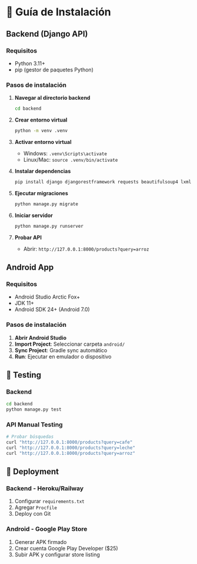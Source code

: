 # 🔧 Guía de Instalación

## Backend (Django API)

### Requisitos
- Python 3.11+
- pip (gestor de paquetes Python)

### Pasos de instalación

1. **Navegar al directorio backend**
   ```bash
   cd backend
   ```

2. **Crear entorno virtual**
   ```bash
   python -m venv .venv
   ```

3. **Activar entorno virtual**
   - Windows: `.venv\Scripts\activate`
   - Linux/Mac: `source .venv/bin/activate`

4. **Instalar dependencias**
   ```bash
   pip install django djangorestframework requests beautifulsoup4 lxml
   ```

5. **Ejecutar migraciones**
   ```bash
   python manage.py migrate
   ```

6. **Iniciar servidor**
   ```bash
   python manage.py runserver
   ```

7. **Probar API**
   - Abrir: `http://127.0.0.1:8000/products?query=arroz`

## Android App

### Requisitos
- Android Studio Arctic Fox+
- JDK 11+
- Android SDK 24+ (Android 7.0)

### Pasos de instalación

1. **Abrir Android Studio**
2. **Import Project**: Seleccionar carpeta `android/`
3. **Sync Project**: Gradle sync automático
4. **Run**: Ejecutar en emulador o dispositivo

## 🧪 Testing

### Backend
```bash
cd backend
python manage.py test
```

### API Manual Testing
```bash
# Probar búsquedas
curl "http://127.0.0.1:8000/products?query=cafe"
curl "http://127.0.0.1:8000/products?query=leche"
curl "http://127.0.0.1:8000/products?query=arroz"
```

## 🚀 Deployment

### Backend - Heroku/Railway
1. Configurar `requirements.txt`
2. Agregar `Procfile`
3. Deploy con Git

### Android - Google Play Store
1. Generar APK firmado
2. Crear cuenta Google Play Developer ($25)
3. Subir APK y configurar store listing